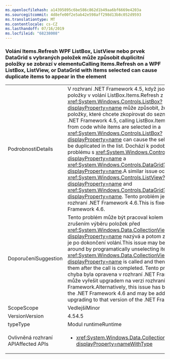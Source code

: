 ```yaml
---
ms.openlocfilehash: a14395895c6be586c862d1b49aa6bf6669e4203a
ms.sourcegitcommit: 4d8efe00f2e5ab42e598aff298d13b8c052d9593
ms.translationtype: MT
ms.contentlocale: cs-CZ
ms.lasthandoff: 07/16/2019
ms.locfileid: "68238008"
---
```

### <a name="calling-itemsrefresh-on-a-wpf-listbox-listview-or-datagrid-with-items-selected-can-cause-duplicate-items-to-appear-in-the-element"></a><span data-ttu-id="fe8e6-101">Volání Items.Refresh WPF ListBox, ListView nebo prvek DataGrid s vybraných položek může způsobit duplicitní položky se zobrazí v elementu</span><span class="sxs-lookup"><span data-stu-id="fe8e6-101">Calling Items.Refresh on a WPF ListBox, ListView, or DataGrid with items selected can cause duplicate items to appear in the element</span></span>

|   |   |
|---|---|
|<span data-ttu-id="fe8e6-102">Podrobnosti</span><span class="sxs-lookup"><span data-stu-id="fe8e6-102">Details</span></span>|<span data-ttu-id="fe8e6-103">V rozhraní .NET Framework 4.5, když jsou vybrané položky v volání ListBox.Items.Refresh z kódu <xref:System.Windows.Controls.ListBox?displayProperty=name> může způsobit, že vybrané položky, které chcete zkopírovat do seznamu.</span><span class="sxs-lookup"><span data-stu-id="fe8e6-103">In the .NET Framework 4.5, calling ListBox.Items.Refresh from code while items are selected in a <xref:System.Windows.Controls.ListBox?displayProperty=name> can cause the selected items to be duplicated in the list.</span></span> <span data-ttu-id="fe8e6-104">Dochází k podobnému problému s <xref:System.Windows.Controls.ListView?displayProperty=name> a <xref:System.Windows.Controls.DataGrid?displayProperty=name>.</span><span class="sxs-lookup"><span data-stu-id="fe8e6-104">A similar issue occurs with <xref:System.Windows.Controls.ListView?displayProperty=name> and <xref:System.Windows.Controls.DataGrid?displayProperty=name>.</span></span> <span data-ttu-id="fe8e6-105">Tento problém je vyřešený v rozhraní .NET Framework 4.6.</span><span class="sxs-lookup"><span data-stu-id="fe8e6-105">This is fixed in the .NET Framework 4.6.</span></span>|
|<span data-ttu-id="fe8e6-106">Doporučení</span><span class="sxs-lookup"><span data-stu-id="fe8e6-106">Suggestion</span></span>|<span data-ttu-id="fe8e6-107">Tento problém může být pracoval kolem programově zrušením výběru položek před <xref:System.Windows.Data.CollectionView.Refresh?displayProperty=name> nazývá a potom znovu vyberete je po dokončení volání.</span><span class="sxs-lookup"><span data-stu-id="fe8e6-107">This issue may be worked around by programatically unselecting items before <xref:System.Windows.Data.CollectionView.Refresh?displayProperty=name> is called and then re-selecting them after the call is completed.</span></span> <span data-ttu-id="fe8e6-108">Tento problém nebo chyba byla opravena v rozhraní .NET Framework 4.6 a může vyřešit upgradem na verzi rozhraní .NET Framework.</span><span class="sxs-lookup"><span data-stu-id="fe8e6-108">Alternatively, this issue has been fixed in the .NET Framework 4.6 and may be addressed by upgrading to that version of the .NET Framework.</span></span>|
|<span data-ttu-id="fe8e6-109">Scope</span><span class="sxs-lookup"><span data-stu-id="fe8e6-109">Scope</span></span>|<span data-ttu-id="fe8e6-110">Vedlejší</span><span class="sxs-lookup"><span data-stu-id="fe8e6-110">Minor</span></span>|
|<span data-ttu-id="fe8e6-111">Version</span><span class="sxs-lookup"><span data-stu-id="fe8e6-111">Version</span></span>|<span data-ttu-id="fe8e6-112">4.5</span><span class="sxs-lookup"><span data-stu-id="fe8e6-112">4.5</span></span>|
|<span data-ttu-id="fe8e6-113">type</span><span class="sxs-lookup"><span data-stu-id="fe8e6-113">Type</span></span>|<span data-ttu-id="fe8e6-114">Modul runtime</span><span class="sxs-lookup"><span data-stu-id="fe8e6-114">Runtime</span></span>|
|<span data-ttu-id="fe8e6-115">Ovlivněná rozhraní API</span><span class="sxs-lookup"><span data-stu-id="fe8e6-115">Affected APIs</span></span>|<ul><li><xref:System.Windows.Data.CollectionView.Refresh?displayProperty=nameWithType></li></ul>|

